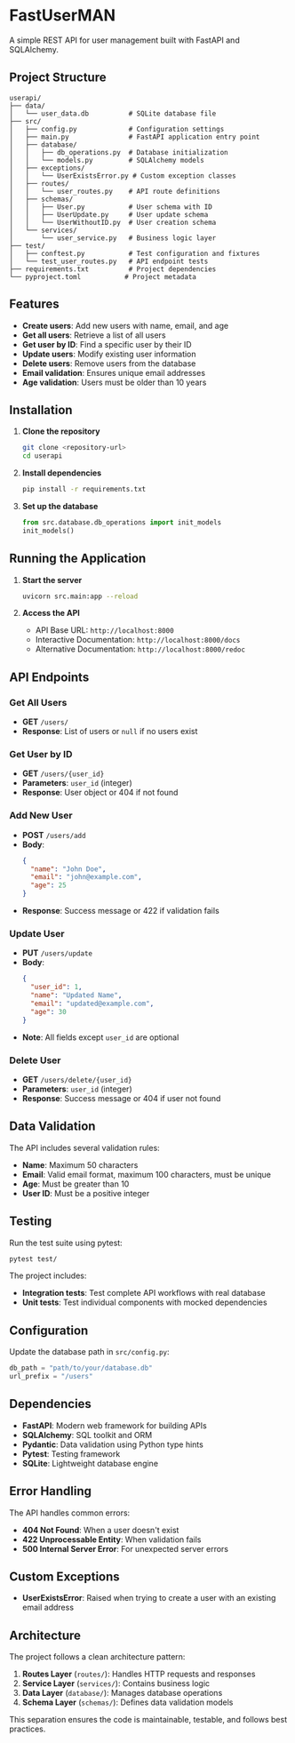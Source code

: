 # FastUserMAN

A simple REST API for user management built with FastAPI and SQLAlchemy.

## Project Structure

```
userapi/
├── data/
│   └── user_data.db          # SQLite database file
├── src/
│   ├── config.py             # Configuration settings
│   ├── main.py               # FastAPI application entry point
│   ├── database/
│   │   ├── db_operations.py  # Database initialization
│   │   └── models.py         # SQLAlchemy models
│   ├── exceptions/
│   │   └── UserExistsError.py # Custom exception classes
│   ├── routes/
│   │   └── user_routes.py    # API route definitions
│   ├── schemas/
│   │   ├── User.py           # User schema with ID
│   │   ├── UserUpdate.py     # User update schema
│   │   └── UserWithoutID.py  # User creation schema
│   └── services/
│       └── user_service.py   # Business logic layer
├── test/
│   ├── conftest.py           # Test configuration and fixtures
│   └── test_user_routes.py   # API endpoint tests
├── requirements.txt          # Project dependencies
└── pyproject.toml           # Project metadata
```

## Features

- **Create users**: Add new users with name, email, and age
- **Get all users**: Retrieve a list of all users
- **Get user by ID**: Find a specific user by their ID
- **Update users**: Modify existing user information
- **Delete users**: Remove users from the database
- **Email validation**: Ensures unique email addresses
- **Age validation**: Users must be older than 10 years

## Installation

1. **Clone the repository**
   ```bash
   git clone <repository-url>
   cd userapi
   ```

2. **Install dependencies**
   ```bash
   pip install -r requirements.txt
   ```

3. **Set up the database**
   ```python
   from src.database.db_operations import init_models
   init_models()
   ```

## Running the Application

1. **Start the server**
   ```bash
   uvicorn src.main:app --reload
   ```

2. **Access the API**
   - API Base URL: `http://localhost:8000`
   - Interactive Documentation: `http://localhost:8000/docs`
   - Alternative Documentation: `http://localhost:8000/redoc`

## API Endpoints

### Get All Users
- **GET** `/users/`
- **Response**: List of users or `null` if no users exist

### Get User by ID
- **GET** `/users/{user_id}`
- **Parameters**: `user_id` (integer)
- **Response**: User object or 404 if not found

### Add New User
- **POST** `/users/add`
- **Body**:
  ```json
  {
    "name": "John Doe",
    "email": "john@example.com",
    "age": 25
  }
  ```
- **Response**: Success message or 422 if validation fails

### Update User
- **PUT** `/users/update`
- **Body**:
  ```json
  {
    "user_id": 1,
    "name": "Updated Name",
    "email": "updated@example.com",
    "age": 30
  }
  ```
- **Note**: All fields except `user_id` are optional

### Delete User
- **GET** `/users/delete/{user_id}`
- **Parameters**: `user_id` (integer)
- **Response**: Success message or 404 if user not found

## Data Validation

The API includes several validation rules:

- **Name**: Maximum 50 characters
- **Email**: Valid email format, maximum 100 characters, must be unique
- **Age**: Must be greater than 10
- **User ID**: Must be a positive integer

## Testing

Run the test suite using pytest:

```bash
pytest test/
```

The project includes:
- **Integration tests**: Test complete API workflows with real database
- **Unit tests**: Test individual components with mocked dependencies

## Configuration

Update the database path in `src/config.py`:

```python
db_path = "path/to/your/database.db"
url_prefix = "/users"
```

## Dependencies

- **FastAPI**: Modern web framework for building APIs
- **SQLAlchemy**: SQL toolkit and ORM
- **Pydantic**: Data validation using Python type hints
- **Pytest**: Testing framework
- **SQLite**: Lightweight database engine

## Error Handling

The API handles common errors:

- **404 Not Found**: When a user doesn't exist
- **422 Unprocessable Entity**: When validation fails
- **500 Internal Server Error**: For unexpected server errors

## Custom Exceptions

- **UserExistsError**: Raised when trying to create a user with an existing email address

## Architecture

The project follows a clean architecture pattern:

1. **Routes Layer** (`routes/`): Handles HTTP requests and responses
2. **Service Layer** (`services/`): Contains business logic
3. **Data Layer** (`database/`): Manages database operations
4. **Schema Layer** (`schemas/`): Defines data validation models

This separation ensures the code is maintainable, testable, and follows best practices.
